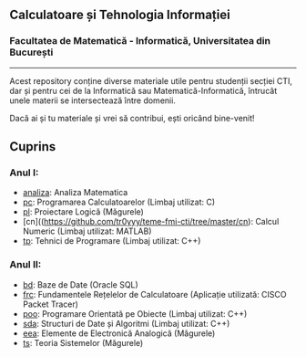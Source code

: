 ## Calculatoare și Tehnologia Informației 
### Facultatea de Matematică - Informatică, Universitatea din București
---------

Acest repository conține diverse materiale utile pentru studenții secției CTI, dar și pentru cei de la Informatică sau Matematică-Informatică, întrucât unele materii se intersectează între domenii.

Dacă ai și tu materiale și vrei să contribui, ești oricând bine-venit!


 Cuprins
---------
### Anul I:
* [analiza](https://github.com/tr0yyy/teme-fmi-cti/tree/master/analiza): Analiza Matematica
* [pc](https://github.com/tr0yyy/TUTORIAT-PC-AN1): Programarea Calculatoarelor (Limbaj utilizat: C)
* [pl](https://github.com/tr0yyy/TUTORIAT-PL-AN1): Proiectare Logică (Măgurele)
* [cn]((https://github.com/tr0yyy/teme-fmi-cti/tree/master/cn): Calcul Numeric (Limbaj utilizat: MATLAB)
* [tp](https://github.com/tr0yyy/teme-fmi-cti/tree/master/tp): Tehnici de Programare (Limbaj utilizat: C++)

### Anul II:
* [bd](https://github.com/tr0yyy/teme-fmi-cti/tree/master/bd): Baze de Date (Oracle SQL)
* [frc](https://github.com/tr0yyy/teme-fmi-cti/tree/master/frc): Fundamentele Rețelelor de Calculatoare (Aplicație utilizată: CISCO Packet Tracer)
* [poo](https://github.com/tr0yyy/teme-fmi-cti/tree/master/poo): Programare Orientată pe Obiecte (Limbaj utilizat: C++)
* [sda](https://github.com/tr0yyy/teme-fmi-cti/tree/master/sda): Structuri de Date și Algoritmi (Limbaj utilizat: C++)
* [eea](https://github.com/tr0yyy/teme-fmi-cti/tree/master/eea): Elemente de Electronică Analogică (Măgurele)
* [ts](https://github.com/tr0yyy/teme-fmi-cti/tree/master/ts): Teoria Sistemelor (Măgurele)
